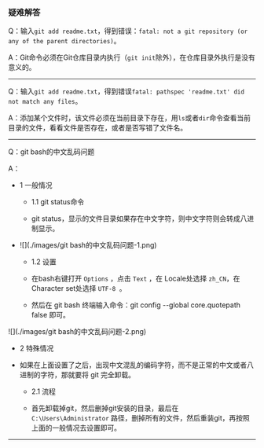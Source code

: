 ### 疑难解答

Q：输入`git add readme.txt`，得到错误：`fatal: not a git repository (or any of the parent directories)`。

A：Git命令必须在Git仓库目录内执行（`git init`除外），在仓库目录外执行是没有意义的。

---------

Q：输入`git add readme.txt`，得到错误`fatal: pathspec 'readme.txt' did not match any files`。

A：添加某个文件时，该文件必须在当前目录下存在，用`ls`或者`dir`命令查看当前目录的文件，看看文件是否存在，或者是否写错了文件名。

-----
Q：git bash的中文乱码问题


A：
- 1 一般情况

    - 1.1 git status命令
    
    - git status，显示的文件目录如果存在中文字符，则中文字符则会转成八进制显示。


- ![](./images/git bash的中文乱码问题-1.png)
      
    - 1.2 设置

    - 在bash右键打开 `Options` ，点击 `Text` ，在 Locale处选择 `zh_CN`，在Character set处选择 `UTF-8 `。

    - 然后在 git bash 终端输入命令：git config --global core.quotepath false 即可。

![](./images/git bash的中文乱码问题-2.png)

- 2 特殊情况

- 如果在上面设置了之后，出现中文混乱的编码字符，而不是正常的中文或者八进制的字符，那就要将 git 完全卸载。

    - 2.1 流程

    - 首先卸载掉git，然后删掉git安装的目录，最后在 `C:\Users\Administrator` 路径，删掉所有的文件，然后重装git，再按照上面的一般情况去设置即可。
    
-----

